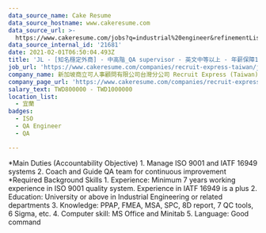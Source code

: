 ```yaml
---
data_source_name: Cake Resume
data_source_hostname: www.cakeresume.com
data_source_url: >-
  https://www.cakeresume.com/jobs?q=industrial%20engineer&refinementList%5Blang_name%5D%5B0%5D=English&refinementList%5Bsalary_type%5D=per_year
data_source_internal_id: '21681'
date: 2021-02-01T06:50:04.493Z
title: 'JL - [知名穩定外商] - 中高階_QA supervisor - 英文中等以上 - 年薪保障14個月'
job_url: 'https://www.cakeresume.com/companies/recruit-express-taiwan/jobs/7b4b0d'
company_name: 新加坡商立可人事顧問有限公司台灣分公司 Recruit Express (Taiwan)
company_page_url: 'https://www.cakeresume.com/companies/recruit-express-taiwan'
salary_text: TWD800000 - TWD1000000
location_list:
  - 宜蘭
badges:
  - ISO
  - QA Engineer
  - QA

---
```


*Main Duties (Accountability Objective) 1. Manage ISO 9001 and IATF 16949 systems 2. Coach and Guide QA team for continuous improvement *Required Background Skills 1. Experience: Minimum 7 years working experience in ISO 9001 quality system. Experience in IATF 16949 is a plus 2. Education: University or above in Industrial Engineering or related departments 3. Knowledge: PPAP, FMEA, MSA, SPC, 8D report, 7 QC tools, 6 Sigma, etc. 4. Computer skill: MS Office and Minitab 5. Language: Good command 